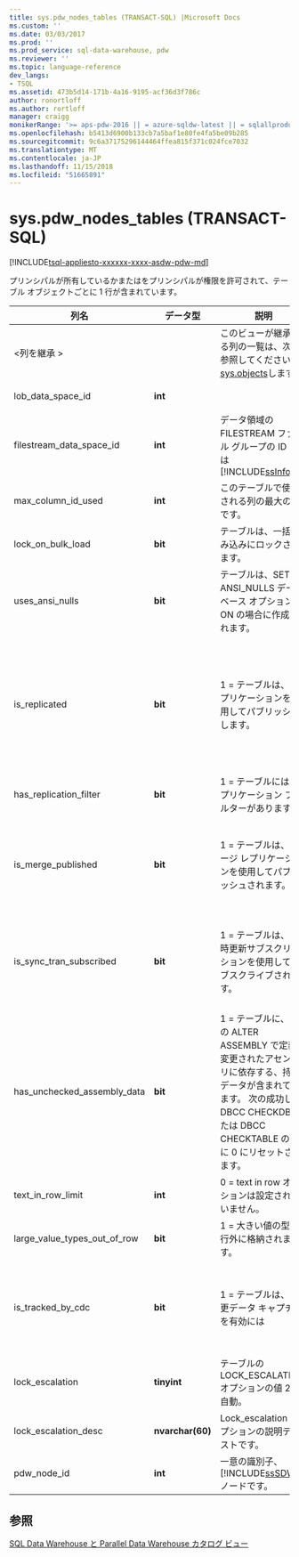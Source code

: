 ```yaml
---
title: sys.pdw_nodes_tables (TRANSACT-SQL) |Microsoft Docs
ms.custom: ''
ms.date: 03/03/2017
ms.prod: ''
ms.prod_service: sql-data-warehouse, pdw
ms.reviewer: ''
ms.topic: language-reference
dev_langs:
- TSQL
ms.assetid: 473b5d14-171b-4a16-9195-acf36d3f786c
author: ronortloff
ms.author: rortloff
manager: craigg
monikerRange: '>= aps-pdw-2016 || = azure-sqldw-latest || = sqlallproducts-allversions'
ms.openlocfilehash: b5413d6900b133cb7a5baf1e80fe4fa5be09b285
ms.sourcegitcommit: 9c6a37175296144464ffea815f371c024fce7032
ms.translationtype: MT
ms.contentlocale: ja-JP
ms.lasthandoff: 11/15/2018
ms.locfileid: "51665891"
---
```

# <a name="syspdwnodestables-transact-sql"></a>sys.pdw_nodes_tables (TRANSACT-SQL)
[!INCLUDE[tsql-appliesto-xxxxxx-xxxx-asdw-pdw-md](../../includes/tsql-appliesto-xxxxxx-xxxx-asdw-pdw-md.md)]

  プリンシパルが所有しているかまたはをプリンシパルが権限を許可されて、テーブル オブジェクトごとに 1 行が含まれています。  
  
|列名|データ型|説明|範囲|  
|-----------------|---------------|-----------------|-----------|  
|\<列を継承 >||このビューが継承する列の一覧は、次を参照してください。 [sys.objects](https://msdn.microsoft.com/c36fa71e-549a-4533-a6cd-1314d26f533f)します。||  
|lob_data_space_id|**int**||常に 0 です。|  
|filestream_data_space_id|**int**|データ領域の FILESTREAM ファイル グループの ID または [!INCLUDE[ssInfoNA](../../includes/ssinfona-md.md)]|NULL|  
|max_column_id_used|**int**|このテーブルで使用される列の最大の ID です。||  
|lock_on_bulk_load|**bit**|テーブルは、一括読み込みにロックされます。|TBD|  
|uses_ansi_nulls|**bit**|テーブルは、SET ANSI_NULLS データベース オプションが ON の場合に作成されます。|1|  
|is_replicated|**bit**|1 = テーブルは、レプリケーションを使用してパブリッシュします。|0 になります。レプリケーションがサポートされていません。|  
|has_replication_filter|**bit**|1 = テーブルにはレプリケーション フィルターがあります。|0|  
|is_merge_published|**bit**|1 = テーブルは、マージ レプリケーションを使用してパブリッシュされます。|0 になります。サポートされていません。|  
|is_sync_tran_subscribed|**bit**|1 = テーブルは、即時更新サブスクリプションを使用してサブスクライブされます。|0 になります。サポートされていません。|  
|has_unchecked_assembly_data|**bit**|1 = テーブルに、前回の ALTER ASSEMBLY で定義が変更されたアセンブリに依存する、持続データが含まれています。 次の成功した DBCC CHECKDB または DBCC CHECKTABLE の後に 0 にリセットされます。|0 になります。CLR はサポートされません。|  
|text_in_row_limit|**int**|0 = text in row オプションは設定されていません。|常に 0 です。|  
|large_value_types_out_of_row|**bit**|1 = 大きい値の型は行外に格納されます。|常に 0 です。|  
|is_tracked_by_cdc|**bit**|1 = テーブルは、変更データ キャプチャを有効には|常に 0 です。CDC はサポートされません。|  
|lock_escalation|**tinyint**|テーブルの LOCK_ESCALATION オプションの値 2 = 自動。|常に 2 になります。|  
|lock_escalation_desc|**nvarchar(60)**|Lock_escalation オプションの説明テキストです。|常に ꞌAUTOꞌ です。|  
|pdw_node_id|**int**|一意の識別子、 [!INCLUDE[ssSDW](../../includes/sssdw-md.md)] ノードです。|NOT NULL|  
  
## <a name="see-also"></a>参照  
 [SQL Data Warehouse と Parallel Data Warehouse カタログ ビュー](../../relational-databases/system-catalog-views/sql-data-warehouse-and-parallel-data-warehouse-catalog-views.md)  
  
  
